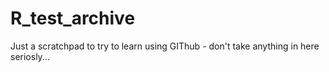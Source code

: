 # R_test_archive
Just a scratchpad to try to learn using GIThub - don't take anything in here seriosly...
